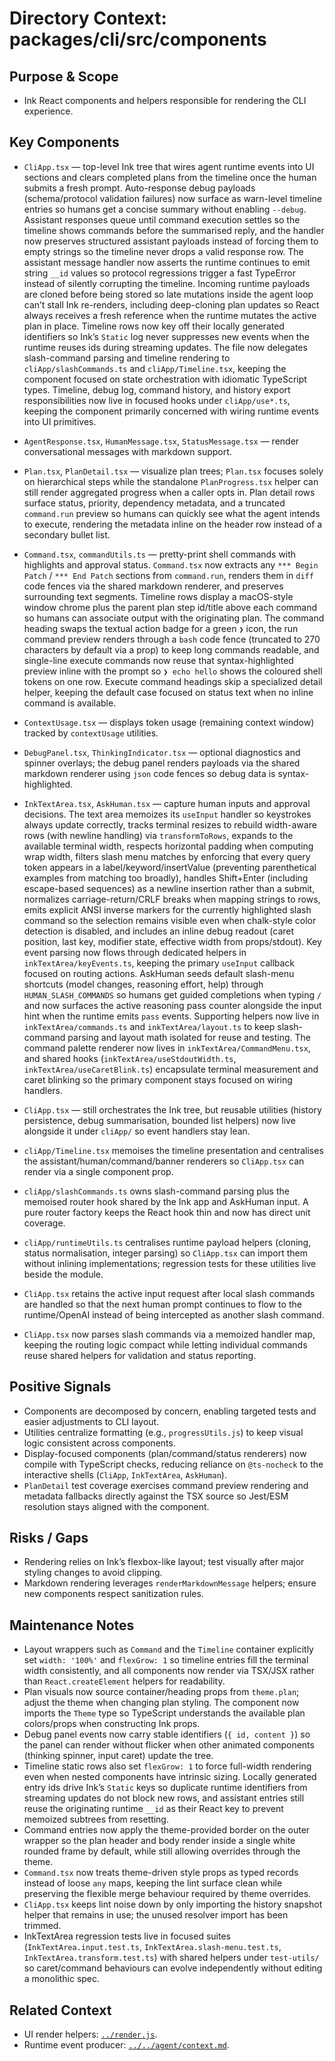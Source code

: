 # Directory Context: packages/cli/src/components

## Purpose & Scope

- Ink React components and helpers responsible for rendering the CLI experience.

## Key Components

- `CliApp.tsx` — top-level Ink tree that wires agent runtime events into UI sections and clears completed plans from the timeline once the human submits a fresh prompt. Auto-response debug payloads (schema/protocol validation failures) now surface as warn-level timeline entries so humans get a concise summary without enabling `--debug`. Assistant responses queue until command execution settles so the timeline shows commands before the summarised reply, and the handler now preserves structured assistant payloads instead of forcing them to empty strings so the timeline never drops a valid response row. The assistant message handler now asserts the runtime continues to emit string `__id` values so protocol regressions trigger a fast TypeError instead of silently corrupting the timeline.
  Incoming runtime payloads are cloned before being stored so late mutations inside the agent loop can’t stall Ink re-renders, including deep-cloning plan updates so React always receives a fresh reference when the runtime mutates the active plan in place. Timeline rows now key off their locally generated identifiers so Ink’s `Static` log never suppresses new events when the runtime reuses ids during streaming updates. The file now delegates slash-command parsing and timeline rendering to `cliApp/slashCommands.ts` and `cliApp/Timeline.tsx`, keeping the component focused on state orchestration with idiomatic TypeScript types.
  Timeline, debug log, command history, and history export responsibilities now live in focused hooks under `cliApp/use*.ts`, keeping the component primarily concerned with wiring runtime events into UI primitives.
- `AgentResponse.tsx`, `HumanMessage.tsx`, `StatusMessage.tsx` — render conversational messages with markdown support.
- `Plan.tsx`, `PlanDetail.tsx` — visualize plan trees; `Plan.tsx` focuses solely on hierarchical steps while the standalone `PlanProgress.tsx` helper can still render aggregated progress when a caller opts in. Plan detail rows surface status, priority, dependency metadata, and a truncated `command.run` preview so humans can quickly see what the agent intends to execute, rendering the metadata inline on the header row instead of a secondary bullet list.
- `Command.tsx`, `commandUtils.ts` — pretty-print shell commands with highlights and approval status. `Command.tsx` now extracts any `*** Begin Patch` / `*** End Patch` sections from `command.run`, renders them in `diff` code fences via the shared markdown renderer, and preserves surrounding text segments. Timeline rows display a macOS-style window chrome plus the parent plan step id/title above each command so humans can associate output with the originating plan. The command heading swaps the textual action badge for a green `❯` icon, the run command preview renders through a `bash` code fence (truncated to 270 characters by default via a prop) to keep long commands readable, and single-line execute commands now reuse that syntax-highlighted preview inline with the prompt so `❯ echo hello` shows the coloured shell tokens on one row. Execute command headings skip a specialized detail helper, keeping the default case focused on status text when no inline command is available.
- `ContextUsage.tsx` — displays token usage (remaining context window) tracked by `contextUsage` utilities.
- `DebugPanel.tsx`, `ThinkingIndicator.tsx` — optional diagnostics and spinner overlays; the debug panel renders payloads via the shared markdown renderer using `json` code fences so debug data is syntax-highlighted.
- `InkTextArea.tsx`, `AskHuman.tsx` — capture human inputs and approval decisions. The text area memoizes its `useInput` handler so keystrokes always update correctly, tracks terminal resizes to rebuild width-aware rows (with newline handling) via `transformToRows`, expands to the available terminal width, respects horizontal padding when computing wrap width, filters slash menu matches by enforcing that every query token appears in a label/keyword/insertValue (preventing parenthetical examples from matching too broadly), handles Shift+Enter (including escape-based sequences) as a newline insertion rather than a submit, normalizes carriage-return/CRLF breaks when mapping strings to rows, emits explicit ANSI inverse markers for the currently highlighted slash command so the selection remains visible even when chalk-style color detection is disabled, and includes an inline debug readout (caret position, last key, modifier state, effective width from props/stdout). Key event parsing now flows through dedicated helpers in `inkTextArea/keyEvents.ts`, keeping the primary `useInput` callback focused on routing actions. AskHuman seeds default slash-menu shortcuts (model changes, reasoning effort, help) through `HUMAN_SLASH_COMMANDS` so humans get guided completions when typing `/` and now surfaces the active reasoning pass counter alongside the input hint when the runtime emits `pass` events. Supporting helpers now live in `inkTextArea/commands.ts` and `inkTextArea/layout.ts` to keep slash-command parsing and layout math isolated for reuse and testing. The command palette renderer now lives in `inkTextArea/CommandMenu.tsx`, and shared hooks (`inkTextArea/useStdoutWidth.ts`, `inkTextArea/useCaretBlink.ts`) encapsulate terminal measurement and caret blinking so the primary component stays focused on wiring handlers.
- `CliApp.tsx` — still orchestrates the Ink tree, but reusable utilities (history persistence, debug summarisation, bounded list helpers) now live alongside it under `cliApp/` so event handlers stay lean.
- `cliApp/Timeline.tsx` memoises the timeline presentation and centralises the assistant/human/command/banner renderers so `CliApp.tsx` can render via a single component prop.
- `cliApp/slashCommands.ts` owns slash-command parsing plus the memoised router hook shared by the Ink app and AskHuman input. A pure router factory keeps the React hook thin and now has direct unit coverage.
- `cliApp/runtimeUtils.ts` centralises runtime payload helpers (cloning, status normalisation, integer parsing) so `CliApp.tsx` can import them without inlining implementations; regression tests for these utilities live beside the module.

- `CliApp.tsx` retains the active input request after local slash commands are handled so that the next human prompt continues to flow to the runtime/OpenAI instead of being intercepted as another slash command.
- `CliApp.tsx` now parses slash commands via a memoized handler map, keeping the routing logic compact while letting individual commands reuse shared helpers for validation and status reporting.

## Positive Signals

- Components are decomposed by concern, enabling targeted tests and easier adjustments to CLI layout.
- Utilities centralize formatting (e.g., `progressUtils.js`) to keep visual logic consistent across components.
- Display-focused components (plan/command/status renderers) now compile with TypeScript checks, reducing reliance on `@ts-nocheck` to the interactive shells (`CliApp`, `InkTextArea`, `AskHuman`).
- `PlanDetail` test coverage exercises command preview rendering and metadata fallbacks directly against the TSX source so Jest/ESM resolution stays aligned with the component.

## Risks / Gaps

- Rendering relies on Ink’s flexbox-like layout; test visually after major styling changes to avoid clipping.
- Markdown rendering leverages `renderMarkdownMessage` helpers; ensure new components respect sanitization rules.

## Maintenance Notes

- Layout wrappers such as `Command` and the `Timeline` container explicitly set `width: '100%'` and `flexGrow: 1`
  so timeline entries fill the terminal width consistently, and all components now render via TSX/JSX rather than
  `React.createElement` helpers for readability.
- Plan visuals now source container/heading props from `theme.plan`; adjust the theme when changing plan styling. The component now imports the `Theme` type so TypeScript understands the available plan colors/props when constructing Ink props.
- Debug panel events now carry stable identifiers (`{ id, content }`) so the panel can render without flicker when
  other animated components (thinking spinner, input caret) update the tree.
- Timeline static rows also set `flexGrow: 1` to force full-width rendering even when nested components have
  intrinsic sizing. Locally generated entry ids drive Ink’s `Static` keys so duplicate runtime identifiers from
  streaming updates do not block new rows, and assistant entries still reuse the originating runtime `__id`
  as their React key to prevent memoized subtrees from resetting.
- Command entries now apply the theme-provided border on the outer wrapper so the plan header and body
  render inside a single white rounded frame by default, while still allowing overrides through the theme.
- `Command.tsx` now treats theme-driven style props as typed records instead of loose `any` maps, keeping the lint
  surface clean while preserving the flexible merge behaviour required by theme overrides.
- `CliApp.tsx` keeps lint noise down by only importing the history snapshot helper that remains in use; the unused
  resolver import has been trimmed.
- InkTextArea regression tests live in focused suites (`InkTextArea.input.test.ts`, `InkTextArea.slash-menu.test.ts`,
  `InkTextArea.transform.test.ts`) with shared helpers under `test-utils/` so caret/command behaviours can evolve
  independently without editing a monolithic spec.

## Related Context

- UI render helpers: [`../render.js`](../render.js).
- Runtime event producer: [`../../agent/context.md`](../../agent/context.md).
